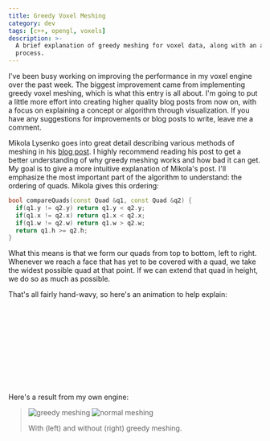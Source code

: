 ```yaml
---
title: Greedy Voxel Meshing
category: dev
tags: [c++, opengl, voxels]
description: >-
  A brief explanation of greedy meshing for voxel data, along with an animation to help explain the
  process.
---
```


I've been busy working on improving the performance in my voxel engine over the past week. The
biggest improvement came from implementing greedy voxel meshing, which is what this entry is all
about. I'm going to put a little more effort into creating higher quality blog posts from now on,
with a focus on explaining a concept or algorithm through visualization. If you have any suggestions
for improvements or blog posts to write, leave me a comment.

Mikola Lysenko goes into great detail describing various methods of meshing in his
[blog post](https://0fps.net/2012/06/30/meshing-in-a-minecraft-game/). I highly recommend reading
his post to get a better understanding of why greedy meshing works and how bad it can get. My goal
is to give a more intuitive explanation of Mikola's post. I'll emphasize the most important part of
the algorithm to understand: the ordering of quads. Mikola gives this ordering:

```cpp
bool compareQuads(const Quad &q1, const Quad &q2) {
  if(q1.y != q2.y) return q1.y < q2.y;
  if(q1.x != q2.x) return q1.x < q2.x;
  if(q1.w != q2.w) return q1.w > q2.w;
  return q1.h >= q2.h;
}
```

What this means is that we form our quads from top to bottom, left to right. Whenever we reach a
face that has yet to be covered with a quad, we take the widest possible quad at that point. If we
can extend that quad in height, we do so as much as possible.

That's all fairly hand-wavy, so here's an animation to help explain:

<script src="/js/greedy_anim.js"></script>

<style type="text/css" scoped>
  #greedy_anim { stroke-width: 2px; stroke-opacity: 0.8; }
  .grid rect { stroke: none; }
  .faces rect { fill: url(#quad); stroke: black; }
</style>
<svg id="greedy_anim" width="802" height="252" viewBox="-1 -1 802 252" shape-rendering="crispEdges" class="mx-auto">
  <defs>
    <pattern id="emptyPattern" x="0" y="0" width="10" height="10" patternUnits="userSpaceOnUse">
      <rect x="0" y="0" width="5" height="5" fill="#eeeeee" />
      <rect x="5" y="5" width="5" height="5" fill="#eeeeee" />
    </pattern>
    <pattern id="quad" x="0" y="0" width="10" height="10" patternUnits="userSpaceOnUse">
      <line x1="-1" y1="1" x2="1" y2="-1" stroke="black" stroke-opacity="0.25" />
      <line x1="9" y1="11" x2="11" y2="9" stroke="black" stroke-opacity="0.25" />
      <line x1="0" y1="10" x2="10" y2="0" stroke="black" stroke-opacity="0.25" />
    </pattern>
  </defs>
</svg>

Here's a result from my own engine:

<!-- prettier-ignore-start -->
> ![greedy meshing](/img/voxels/2014_08_17_greedy.png)
> ![normal meshing](/img/voxels/2014_08_17_normal.png)
>
> With (left) and without (right) greedy meshing.
<!-- prettier-ignore-end -->
